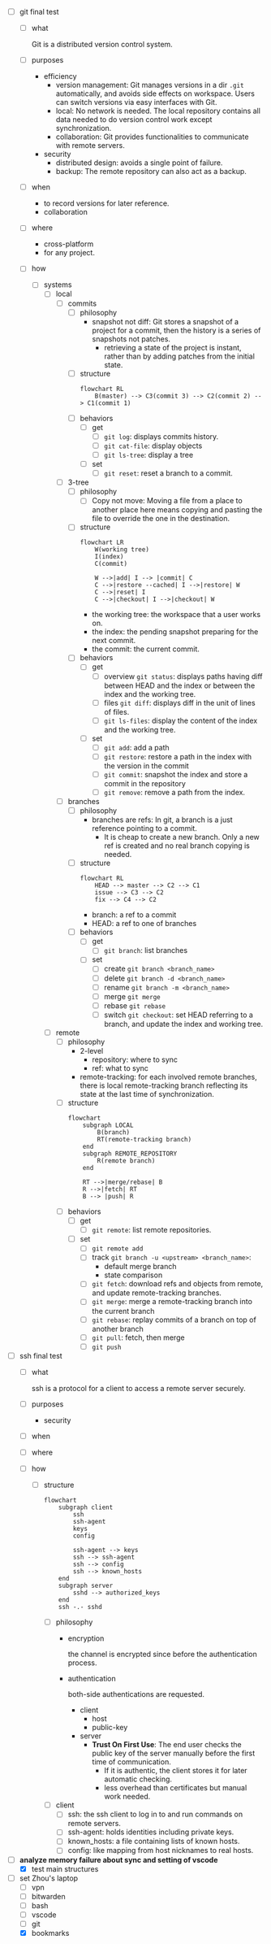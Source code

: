 - [ ] git final test
    - [ ] what

        Git is a distributed version control system.
    - [ ] purposes
        - efficiency
            - version management: Git manages versions in a dir `.git` automatically, and avoids side effects on workspace. Users can switch versions via easy interfaces with Git.
            - local: No network is needed. The local repository contains all data needed to do version control work except synchronization.
            - collaboration: Git provides functionalities to communicate with remote servers.
        - security
            - distributed design: avoids a single point of failure.
            - backup: The remote repository can also act as a backup. 
    - [ ] when
        - to record versions for later reference.
        - collaboration
    - [ ] where
        - cross-platform
        - for any project.
    - [ ] how
        - [ ] systems
            - [ ] local
                - [ ] commits
                    - [ ] philosophy
                        - snapshot not diff: Git stores a snapshot of a project for a commit, then the history is a series of snapshots not patches.
                            - retrieving a state of the project is instant, rather than by adding patches from the initial state.
                    - [ ] structure
                        ```mermaid
                        flowchart RL
                            B(master) --> C3(commit 3) --> C2(commit 2) --> C1(commit 1)
                        ```
                    - [ ] behaviors
                        - [ ] get
                            - [ ] `git log`: displays commits history.
                            - [ ] `git cat-file`: display objects
                            - [ ] `git ls-tree`: display a tree
                        - [ ] set 
                            - [ ] `git reset`: reset a branch to a commit.
                - [ ] 3-tree
                    - [ ] philosophy
                        - [ ] Copy not move: Moving a file from a place to another place here means copying and pasting the file to override the one in the destination. 
                    - [ ] structure
                        ```mermaid
                        flowchart LR
                            W(working tree)
                            I(index)
                            C(commit)

                            W -->|add| I --> |commit| C
                            C -->|restore --cached| I -->|restore| W
                            C -->|reset| I
                            C -->|checkout| I -->|checkout| W
                        ```
                        - the working tree: the workspace that a user works on.
                        - the index: the pending snapshot preparing for the next commit.
                        - the commit: the current commit.
                    - [ ] behaviors
                        - [ ] get
                            - [ ] overview `git status`: displays paths having diff between HEAD and the index or between the index and the working tree.
                            - [ ] files `git diff`: displays diff in the unit of lines of files.
                            - [ ] `git ls-files`: display the content of the index and the working tree. 
                        - [ ] set
                            - [ ] `git add`: add a path
                            - [ ] `git restore`: restore a path in the index with the version in the commit
                            - [ ] `git commit`: snapshot the index and store a commit in the repository
                            - [ ] `git remove`: remove a path from the index.
                - [ ] branches
                    - [ ] philosophy
                        - branches are refs: In git, a branch is a just reference pointing to a commit.
                            - It is cheap to create a new branch. Only a new ref is created and no real branch copying is needed.
                    - [ ] structure
                        ```mermaid
                        flowchart RL
                            HEAD --> master --> C2 --> C1
                            issue --> C3 --> C2
                            fix --> C4 --> C2
                        ```
                        - branch: a ref to a commit
                        - HEAD: a ref to one of branches
                    - [ ] behaviors
                        - [ ] get
                            - [ ] `git branch`: list branches
                        - [ ] set
                            - [ ] create `git branch <branch_name>`
                            - [ ] delete `git branch -d <branch_name>`
                            - [ ] rename `git branch -m <branch_name>`
                            - [ ] merge `git merge`
                            - [ ] rebase `git rebase`
                            - [ ] switch `git checkout`: set HEAD referring to a branch, and update the index and working tree.     
            - [ ] remote
                - [ ] philosophy
                    - 2-level
                        - repository: where to sync
                        - ref: what to sync
                    - remote-tracking: for each involved remote branches, there is local remote-tracking branch reflecting its state at the last time of synchronization.
                - [ ] structure
                    ```mermaid
                    flowchart 
                        subgraph LOCAL
                            B(branch)
                            RT(remote-tracking branch)
                        end
                        subgraph REMOTE_REPOSITORY
                            R(remote branch) 
                        end

                        RT -->|merge/rebase| B
                        R -->|fetch| RT
                        B --> |push| R
                    ```
                - [ ] behaviors
                    - [ ] get
                        - [ ] `git remote`: list remote repositories.
                    - [ ] set
                        - [ ] `git remote add`
                        - [ ] track `git branch -u <upstream> <branch_name>`: 
                            - default merge branch
                            - state comparison
                        - [ ] `git fetch`: download refs and objects from remote, and update remote-tracking branches.
                        - [ ] `git merge`: merge a remote-tracking branch into the current branch
                        - [ ] `git rebase`: replay commits of a branch on top of another branch
                        - [ ] `git pull`: fetch, then merge
                        - [ ] `git push`
- [ ] ssh final test
    - [ ] what

        ssh is a protocol for a client to access a remote server securely.
    - [ ] purposes
        - security
    - [ ] when
    - [ ] where
    - [ ] how
        - [ ] structure
            ```mermaid
            flowchart 
                subgraph client
                    ssh
                    ssh-agent
                    keys
                    config 

                    ssh-agent --> keys
                    ssh --> ssh-agent
                    ssh --> config
                    ssh --> known_hosts
                end
                subgraph server
                    sshd --> authorized_keys
                end
                ssh -.- sshd
            ```
            - [ ] philosophy
                - encryption

                    the channel is encrypted since before the authentication process. 
                - authentication
                
                    both-side authentications are requested.
                    - client
                        - host
                        - public-key
                    - server
                        - **Trust On First Use**: The end user checks the public key of the server manually before the first time of communication. 
                            - If it is authentic, the client stores it for later automatic checking.
                            - less overhead than certificates but manual work needed.
            - [ ] client
                - [ ] ssh: the ssh client to log in to and run commands on remote servers.
                - [ ] ssh-agent: holds identities including private keys.
                - [ ] known_hosts: a file containing lists of known hosts.
                - [ ] config: like mapping from host nicknames to real hosts.
- [ ] **analyze memory failure about sync and setting of vscode**
    - [x] test main structures
- [ ] set Zhou's laptop
    - [ ] vpn
    - [ ] bitwarden
    - [ ] bash
    - [ ] vscode
    - [ ] git
    - [x] bookmarks